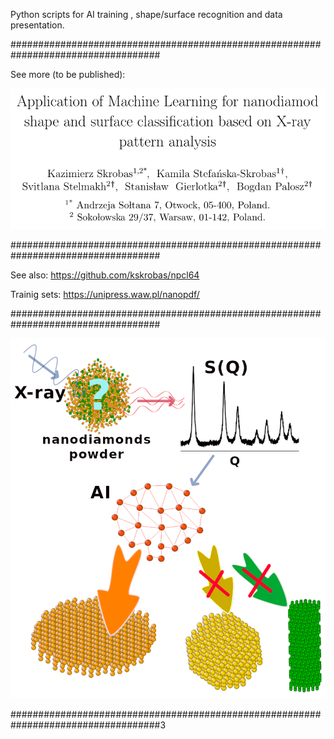 
Python scripts for AI training ,  shape/surface recognition and data presentation.


###################################################################################

See more (to be published):

![title](pictures/title.png)

###################################################################################

See also:
https://github.com/kskrobas/npcl64


Trainig sets: https://unipress.waw.pl/nanopdf/

###################################################################################

![graphAbst](pictures/graphAbst.png)

###################################################################################3


